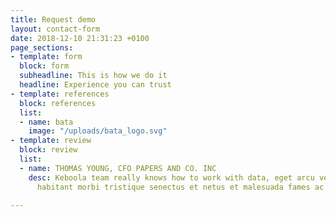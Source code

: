 ```yaml
---
title: Request demo
layout: contact-form
date: 2018-12-10 21:31:23 +0100
page_sections:
- template: form
  block: form
  subheadline: This is how we do it
  headline: Experience you can trust
- template: references
  block: references
  list:
  - name: bata
    image: "/uploads/bata_logo.svg"
- template: review
  block: review
  list:
  - name: THOMAS YOUNG, CFO PAPERS AND CO. INC
    desc: Keboola team really knows how to work with data, eget arcu velit. Pellentesque
      habitant morbi tristique senectus et netus et malesuada fames ac turpis egestas.

---
```

